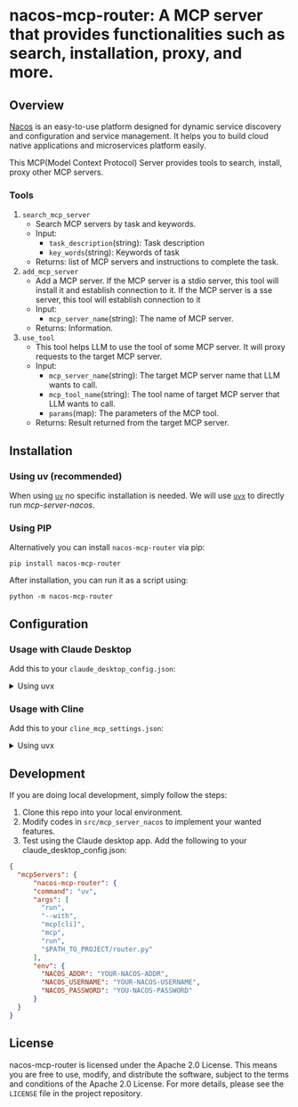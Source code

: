 # nacos-mcp-router: A MCP server that provides  functionalities such as search, installation, proxy, and more.

## Overview

[Nacos](https://nacos.io) is an easy-to-use platform designed for dynamic service discovery and configuration and service management. It helps you to build cloud native applications and microservices platform easily.

This MCP(Model Context Protocol) Server provides tools to search, install, proxy other MCP servers.

### Tools

1. `search_mcp_server`
    - Search MCP servers by task and keywords.
    - Input:
      - `task_description`(string): Task description
      - `key_words`(string): Keywords of task
    - Returns: list of MCP servers and instructions to complete the task.
2. `add_mcp_server`
    - Add a MCP server. If the MCP server is a stdio server, this tool will install it and  establish connection to it. If the MCP server is a sse server, this tool will establish connection to it
    - Input:
      - `mcp_server_name`(string): The name of MCP server.
    - Returns: Information.
3. `use_tool`
   - This tool helps LLM to use the tool of some MCP server. It will proxy requests to the target MCP server.
   - Input:
     - `mcp_server_name`(string): The target MCP server name that LLM wants to call.
     - `mcp_tool_name`(string): The tool name of target MCP server that LLM wants to call.
     - `params`(map): The parameters of the MCP tool.
   - Returns: Result returned from the target MCP server.

## Installation

### Using uv (recommended)

When using [`uv`](https://docs.astral.sh/uv/) no specific installation is needed. We will
use [`uvx`](https://docs.astral.sh/uv/guides/tools/) to directly run *mcp-server-nacos*.

### Using PIP

Alternatively you can install `nacos-mcp-router` via pip:

```
pip install nacos-mcp-router
```

After installation, you can run it as a script using:

```
python -m nacos-mcp-router
```

## Configuration

### Usage with Claude Desktop

Add this to your `claude_desktop_config.json`:

<details>
<summary>Using uvx</summary>

```json
{
  "mcpServers": {
  "nacos-mcp-router": {
    "command": "uvx",
    "args": ["nacos_mcp_router"],
    "env":{
       "NACOS_ADDR": "YOUR-NACOS-ADDR",
       "NACOS_USERNAME": "YOUR-NACOS-USERNAME", 
       "NACOS_PASSWORD": "YOU-NACOS-PASSWORD"
    }
  }
}
```
</details>

### Usage with Cline

Add this to your `cline_mcp_settings.json`:

<details>
<summary>Using uvx</summary>

```json
{
  "mcpServers": {
  "nacos-mcp-router": {
    "command": "uvx",
    "args": ["nacos_mcp_router"],
    "env":{
       "NACOS_ADDR": "YOUR-NACOS-ADDR",
       "NACOS_USERNAME": "YOUR-NACOS-USERNAME", 
       "NACOS_PASSWORD": "YOU-NACOS-PASSWORD"
    }
  }
}
```

> You may need to put the full path to the `uvx` executable in the `command` field. You can get this by running `which uvx` on MacOS/Linux or `where uvx` on Windows.

</details>

## Development

If you are doing local development, simply follow the steps:

1. Clone this repo into your local environment.
2. Modify codes in `src/mcp_server_nacos` to implement your wanted features.
3. Test using the Claude desktop app. Add the following to your claude_desktop_config.json:

```json
{
  "mcpServers": {
      "nacos-mcp-router": {
      "command": "uv",
      "args": [
        "run",
        "--with",
        "mcp[cli]",
        "mcp",
        "run",
        "$PATH_TO_PROJECT/router.py"
      ],
      "env": {
        "NACOS_ADDR": "YOUR-NACOS-ADDR",
        "NACOS_USERNAME": "YOUR-NACOS-USERNAME", 
        "NACOS_PASSWORD": "YOU-NACOS-PASSWORD"
      }
  }
}
```

## License

nacos-mcp-router is licensed under the Apache 2.0 License. This means you are free to use, modify, and distribute the software, subject to the terms and conditions of the Apache 2.0 License. For more details, please see the `LICENSE` file in the project repository.
